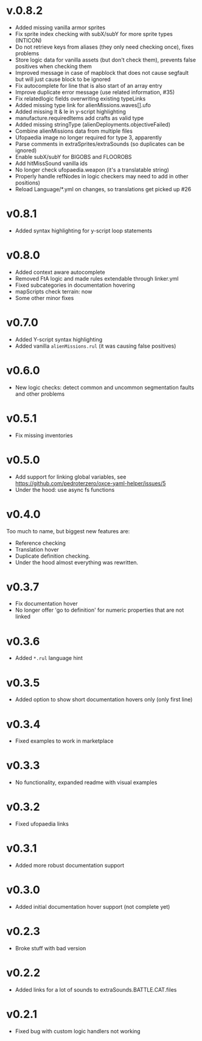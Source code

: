# v.0.8.2
- Added missing vanilla armor sprites
- Fix sprite index checking with subX/subY for more sprite types (INTICON)
- Do not retrieve keys from aliases (they only need checking once), fixes problems
- Store logic data for vanilla assets (but don't check them), prevents false positives when checking them
- Improved message in case of mapblock that does not cause segfault but will just cause block to be ignored
- Fix autocomplete for line that is also start of an array entry
- Improve duplicate error message (use related information, #35)
- Fix relatedlogic fields overwriting existing typeLinks
- Added missing type link for alienMissions.waves[].ufo
- Added missing lt & le in y-script highlighting
- manufacture.requiredItems add crafts as valid type
- Added missing stringType (alienDeployments.objectiveFailed)
- Combine alienMissions data from multiple files
- Ufopaedia image no longer required for type 3, apparently
- Parse comments in extraSprites/extraSounds (so duplicates can be ignored)
- Enable subX/subY for BIGOBS and FLOOROBS
- Add hitMissSound vanilla ids
- No longer check ufopaedia.weapon (it's a translatable string)
- Properly handle refNodes in logic checkers may need to add in other positions)
- Reload Language/*.yml on changes, so translations get picked up #26

# v0.8.1
- Added syntax highlighting for y-script loop statements

# v0.8.0
- Added context aware autocomplete
- Removed FtA logic and made rules extendable through linker.yml
- Fixed subcategories in documentation hovering
- mapScripts check terrain: now
- Some other minor fixes

# v0.7.0
- Added Y-script syntax highlighting
- Added vanilla `alienMissions.rul` (it was causing false positives)

# v0.6.0
- New logic checks: detect common and uncommon segmentation faults and other problems

# v0.5.1
- Fix missing inventories

# v0.5.0
- Add support for linking global variables, see https://github.com/pedroterzero/oxce-yaml-helper/issues/5
- Under the hood: use async fs functions

# v0.4.0
Too much to name, but biggest new features are:
- Reference checking
- Translation hover
- Duplicate definition checking.
- Under the hood almost everything was rewritten.

# v0.3.7
- Fix documentation hover
- No longer offer 'go to definition' for numeric properties that are not linked

# v0.3.6
- Added `*.rul` language hint

# v0.3.5
- Added option to show short documentation hovers only (only first line)

# v0.3.4
- Fixed examples to work in marketplace

# v0.3.3
- No functionality, expanded readme with visual examples

# v0.3.2
- Fixed ufopaedia links

# v0.3.1
- Added more robust documentation support

# v0.3.0
- Added initial documentation hover support (not complete yet)

# v0.2.3
- Broke stuff with bad version

# v0.2.2
- Added links for a lot of sounds to extraSounds.BATTLE.CAT.files

# v0.2.1
- Fixed bug with custom logic handlers not working
